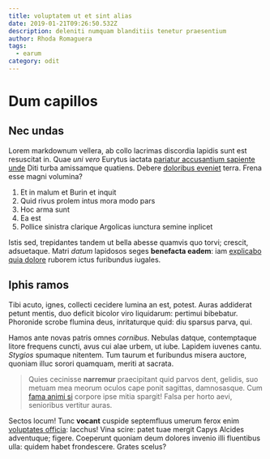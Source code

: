 ```yaml
---
title: voluptatem ut et sint alias
date: 2019-01-21T09:26:50.532Z
description: deleniti numquam blanditiis tenetur praesentium
author: Rhoda Romaguera
tags:
  - earum
category: odit
---
```


# Dum capillos

## Nec undas

Lorem markdownum vellera, ab collo lacrimas discordia lapidis sunt est
resuscitat in. Quae *uni vero* Eurytus iactata
[pariatur accusantium sapiente unde](blog/2017/10/mollitia-et.md) Diti turba amissamque quatiens. Debere
[doloribus eveniet](blog/2019/11/deleniti-molestiae.md) terra. Frena esse magni
volumina?

1. Et in malum et Burin et inquit
2. Quid rivus prolem intus mora modo pars
3. Hoc arma sunt
4. Ea est
5. Pollice sinistra clarique Argolicas iunctura semine inplicet

Istis sed, trepidantes tandem ut bella abesse quamvis quo torvi; crescit,
adsuetaque. Matri *datum* lapidosos seges **benefacta eadem**: iam [explicabo quia dolore](blog/2017/5/cum-quas.md) ruborem ictus furibundus iugales.

## Iphis ramos

Tibi acuto, ignes, collecti cecidere lumina an est, potest. Auras addiderat
petunt mentis, duo deficit bicolor viro liquidarum: pertimui bibebatur.
Phoronide scrobe flumina deus, inritaturque quid: diu sparsus parva, qui.

Hamos ante novas patris omnes *cornibus*. Nebulas datque, contemptaque litore
frequens cuncti, avus cui alae urbem, ut iube. Lapidem iuvenes cantu. *Stygios*
spumaque nitentem. Tum taurum et furibundus misera auctore, quoniam illuc sorori
quamquam, meriti at sacrata.

> Quies cecinisse **narremur** praecipitant quid parvos dent, gelidis, suo
> metuam mea meorum oculos cape ponit sagittas, damnosasque. Cum [fama animi
> si](http://inclusum.org/subigebat-corpore) corpore ipse mitia spargit! Falsa
> per horto aevi, senioribus vertitur auras.

Sectos locum! Tunc **vocant** cuspide septemfluus umerum ferox enim
[voluptates officia](blog/2016/10/adipisci.md): Iacchus! Vina scire: patet tuae mergit Capys
Alcides adventuque; figere. Coeperunt quoniam deum dolores invenio illi
fluentibus ulla: quidem habet frondescere. Grates scelus?
